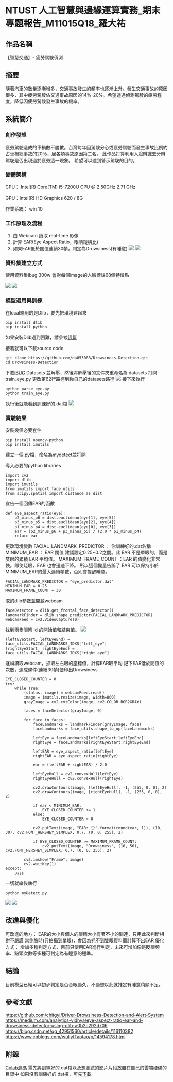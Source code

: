 # NTUST 人工智慧與邊緣運算實務_期末專題報告_M11015Q18_羅大祐
## 作品名稱 
【智慧交通】- 疲勞駕駛偵測
## 摘要
隨著汽車的數量逐漸增多，交通事故發生的頻率也逐漸上升。發生交通事故的原因很多，其中疲勞駕駛佔交通事故原因的14%-20%。希望透過偵測駕駛的疲勞程度，降低因疲勞駕駛發生事故的機率。

## 系統簡介

### 創作發想
疲勞駕駛造成的車禍數不勝數。台灣每年因駕駛分心或疲勞駕駛而發生事故比例約占車禍總事故的20％，居各類事故原因第二名。
此作品打算利用人臉辨識去分辨駕駛是否出現過於疲勞這一現象。
希望可以達到警示駕駛的目的。
### 硬體架構
CPU： Intel(R) Core(TM) i5-7200U CPU @ 2.50GHz   2.71 GHz

GPU：Intel(R) HD Graphics 620 / 8G

作業系統： win 10  

### 工作原理及流程
1. 由 Webcam 讀取 real-time 影像
2. 計算 EAR(Eye Aspect Ratio，眼睛縱橫比)
3. 如果EAR低於閥值連續30幀，判定為Drowsiness(有睡意)
![](https://i.imgur.com/25GsNyt.png)
![](https://i.imgur.com/RrS9cXq.png)


### 資料集建立方式
使用資料集ibug 300w
會對每個image的人臉標註68個特徵點

![](https://i.imgur.com/qUCASWD.png)
![](https://i.imgur.com/H0jOHYz.png)

### 模型選用與訓練
在local端用的是Dlib，要先把環境建起來
```
pip install dlib
pip install python

```
如果安裝Dlib遇到困難，請參考[這篇](https://blog.csdn.net/qq_42951560/article/details/116110382)

接著就可以下載source code
```
git clone https://github.com/da053088/Drowsiness-Detection.git
cd Drowsiness-Detection
```
下載[iBUG](http://dlib.net/files/data/ibug_300W_large_face_landmark_dataset.tar.gz) Datasets 並解壓，然後將解壓後的文件夾重命名為 datasets
打開train_eye.py
更改第62行路徑到你自己的datasets路徑
![](https://i.imgur.com/xiH81xf.png)
接下來執行
```
python parse_eye.py
python train_eye.py
```
執行後就能看到訓練好的.dat檔
![](https://i.imgur.com/nW44Xpd.png)

### 實驗結果
安裝幾個必要套件
```
pip install opencv-python
pip install imutils
```
建立一個.py檔，命名為mydetect並打開

導入必要的python libraries
```
import cv2
import dlib
import imutils
from imutils import face_utils
from scipy.spatial import distance as dist
```
宣告一個回傳EAR的函數
```
def eye_aspect_ratio(eye):
    p2_minus_p6 = dist.euclidean(eye[1], eye[5])
    p3_minus_p5 = dist.euclidean(eye[2], eye[4])
    p1_minus_p4 = dist.euclidean(eye[0], eye[3])
    ear = (p2_minus_p6 + p3_minus_p5) / (2.0 * p1_minus_p4)
    return ear
```
更改環境變數
FACIAL_LANDMARK_PREDICTOR ： 你訓練好的.dat名稱
MINIMUM_EAR ： EAR 閥值 建議設定0.25~0.2之間。此 EAR 不是單眼的，而是雙眼的累積 EAR 平均值。
MAXIMUM_FRAME_COUNT ：EAR 的值變化非常快。即使眨眼，EAR 也會迅速下降。 所以這個變量告訴了 EAR 可以保持小於MINIMUM_EAR的最大連續幀數，否則會提醒睡意。
```
FACIAL_LANDMARK_PREDICTOR = "eye_predictor.dat"  
MINIMUM_EAR = 0.25
MAXIMUM_FRAME_COUNT = 30
```

取的dlib參數並開啟webcam
```
faceDetector = dlib.get_frontal_face_detector()
landmarkFinder = dlib.shape_predictor(FACIAL_LANDMARK_PREDICTOR)
webcamFeed = cv2.VideoCapture(0)
```
找到兩隻眼睛 id 的開始值和結束值。
![](https://i.imgur.com/H6MvV6n.png)

```
(leftEyeStart, leftEyeEnd) = face_utils.FACIAL_LANDMARKS_IDXS["left_eye"]
(rightEyeStart, rightEyeEnd) = face_utils.FACIAL_LANDMARKS_IDXS["right_eye"]
```

逐幀讀取webcam，抓取左右眼的座標值，計算EAR取平均
記下EAR低於閥值的次數，達成條件(連續30幀)便印出Drowsiness
```
EYE_CLOSED_COUNTER = 0
try:
    while True:
        (status, image) = webcamFeed.read()
        image = imutils.resize(image, width=800)
        grayImage = cv2.cvtColor(image, cv2.COLOR_BGR2GRAY)

        faces = faceDetector(grayImage, 0)

        for face in faces:
            faceLandmarks = landmarkFinder(grayImage, face)
            faceLandmarks = face_utils.shape_to_np(faceLandmarks)

            leftEye = faceLandmarks[leftEyeStart:leftEyeEnd]
            rightEye = faceLandmarks[rightEyeStart:rightEyeEnd]

            leftEAR = eye_aspect_ratio(leftEye)
            rightEAR = eye_aspect_ratio(rightEye)

            ear = (leftEAR + rightEAR) / 2.0

            leftEyeHull = cv2.convexHull(leftEye)
            rightEyeHull = cv2.convexHull(rightEye)

            cv2.drawContours(image, [leftEyeHull], -1, (255, 0, 0), 2)
            cv2.drawContours(image, [rightEyeHull], -1, (255, 0, 0), 2)

            if ear < MINIMUM_EAR:
                EYE_CLOSED_COUNTER += 1
            else:
                EYE_CLOSED_COUNTER = 0

            cv2.putText(image, "EAR: {}".format(round(ear, 1)), (10, 30), cv2.FONT_HERSHEY_SIMPLEX, 0.7, (0, 0, 255), 2)

            if EYE_CLOSED_COUNTER >= MAXIMUM_FRAME_COUNT:
                cv2.putText(image, "Drowsiness", (10, 50), cv2.FONT_HERSHEY_SIMPLEX, 0.7, (0, 0, 255), 2)

        cv2.imshow("Frame", image)
        cv2.waitKey(1)
except:
    pass
```    
一切就緒後執行
```
python myDetect.py
```
![](https://i.imgur.com/B0NvTP0.jpg)
![](https://i.imgur.com/K12Tpz7.jpg)



## 改進與優化
可改進的地方：
EAR的大小與個人的眼睛大小有著不小的關連，只用此來判斷相對不嚴謹
當側臉時(只拍攝到單眼)，會因為抓不到雙眼資料而計算不出EAR
優化方式：
增加多種判定方式，目前只使用EAR進行判定，未來可增加像是眨眼頻率、點頭次數等多種可判定為有睡意的邊準。


## 結論
目前模型已經可以初步判定是否合眼過久，不過想以此就推定有睡意稍顯不足。
## 參考文獻
https://github.com/chitgyi/Driver-Drowsiness-Detection-and-Alert-System
https://medium.com/analytics-vidhya/eye-aspect-ratio-ear-and-drowsiness-detector-using-dlib-a0b2c292d706
https://blog.csdn.net/qq_42951560/article/details/116110382
https://www.cnblogs.com/wuliytTaotao/p/14594178.html
## 附錄
[Colab源碼](https://colab.research.google.com/drive/1OGqMMGwmd07cFM6aFz57qQiX9Iv33pso)
需先將訓練好的.dat檔以及想測試的影片片段放置在自己的雲端硬碟的目錄中
如果沒有訓練好的.dat檔，可先[下載](https://github.com/davisking/dlib-models/blob/master/shape_predictor_68_face_landmarks.dat.bz2)

